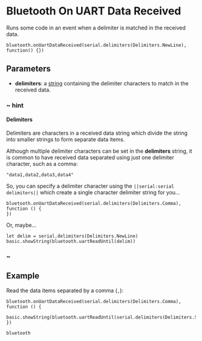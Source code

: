 # Bluetooth On UART Data Received

Runs some code in an event when a delimiter is matched in the received data.

```sig
bluetooth.onUartDataReceived(serial.delimiters(Delimiters.NewLine), function() {})
```

## Parameters

* **delimiters**: a [string](/types/string) containing the delimiter characters to match in the received data.

### ~ hint

#### Delimiters

Delimiters are characters in a received data string which divide the string into smaller strings to form separate data items.

Although multiple delimiter characters can be set in the **delimiters** string, it is common to have received data separated using just one delimiter character, such as a comma:

``"data1,data2,data3,data4"``

So, you can specify a delimiter character using the ``||serial:serial delimiters||`` which create a single character delimiter string for you...

```block
bluetooth.onUartDataReceived(serial.delimiters(Delimiters.Comma), function () {
})
```
Or, maybe...

```block
let delim = serial.delimiters(Delimiters.NewLine)
basic.showString(bluetooth.uartReadUntil(delim))
```

### ~

## Example

Read the data items separated by a comma (`,`):

```blocks
bluetooth.onUartDataReceived(serial.delimiters(Delimiters.Comma), function () {
    basic.showString(bluetooth.uartReadUntil(serial.delimiters(Delimiters.Space)))
})
```

```package
bluetooth
```
